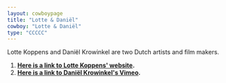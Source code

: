 ```yaml
---
layout: cowboypage
title: "Lotte & Daniël"
cowboy: "Lotte & Daniël"
type: "CCCCC"
---
```

Lotte Koppens and Daniël Krowinkel are two Dutch artists and film makers.

1. **[Here is a link to Lotte Koppens' website](http://lottekoppens.kabkfinearts.nl/).**
1. **[Here is a link to Daniël Krowinkel's Vimeo](https://vimeo.com/user58760021).**
